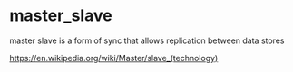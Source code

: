 # master_slave
master slave is a form of sync that allows replication between data stores

https://en.wikipedia.org/wiki/Master/slave_(technology)

